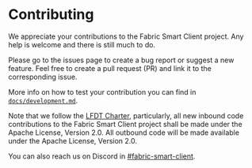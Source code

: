 # Contributing

We appreciate your contributions to the Fabric Smart Client project. Any help is welcome and there is still much to do.

Please go to the issues page to create a bug report or suggest a new feature. Feel free to create a pull request (PR) and link it to the corresponding issue.

More info on how to test your contribution you can find in [`docs/development.md`](docs/development.md).

Note that we follow the [LFDT Charter](https://www.lfdecentralizedtrust.org/about/charter), particularly, all new inbound code contributions to the Fabric Smart Client project shall be made under the Apache License, Version 2.0. All outbound code will be made available under the Apache License, Version 2.0.

You can also reach us on Discord in [#fabric-smart-client](https://discord.gg/hyperledger).
